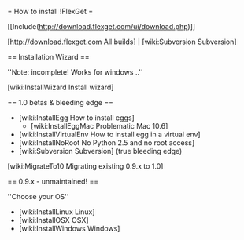 = How to install !FlexGet =

[[Include(http://download.flexget.com/ui/download.php)]]

[http://download.flexget.com All builds] | [wiki:Subversion Subversion]

== Installation Wizard ==

''Note: incomplete! Works for windows ..''

[wiki:InstallWizard Install wizard]


== 1.0 betas & bleeding edge ==

 * [wiki:InstallEgg How to install eggs]
   * [wiki:InstallEggMac Problematic Mac 10.6]
 * [wiki:InstallVirtualEnv How to install egg in a virtual env]
 * [wiki:InstallNoRoot No Python 2.5 and no root access]
 * [wiki:Subversion Subversion] (true bleeding edge)

[wiki:MigrateTo10 Migrating existing 0.9.x to 1.0]

== 0.9.x - unmaintained! ==

''Choose your OS''

 * [wiki:InstallLinux Linux]
 * [wiki:InstallOSX OSX]
 * [wiki:InstallWindows Windows]
